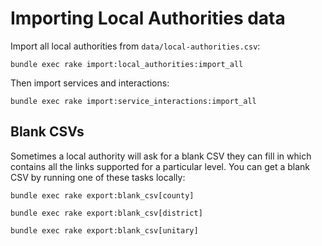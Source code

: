 # Importing Local Authorities data

Import all local authorities from `data/local-authorities.csv`:

`bundle exec rake import:local_authorities:import_all`

Then import services and interactions:

`bundle exec rake import:service_interactions:import_all`

## Blank CSVs

Sometimes a local authority will ask for a blank CSV they can fill in which contains all the links supported for a particular level. You can get a blank CSV by running one of these tasks locally:

`bundle exec rake export:blank_csv[county]`

`bundle exec rake export:blank_csv[district]`

`bundle exec rake export:blank_csv[unitary]`
